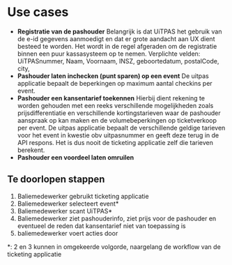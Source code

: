 ---
---

# Use cases

- **Registratie van de pashouder** 
Belangrijk is dat UiTPAS het gebruik van de e-id gegevens aanmoedigt en dat er grote aandacht aan UX dient besteed te worden. Het wordt in de regel afgeraden om de registratie binnen een puur kassasysteem op te nemen. 
Verplichte velden: UiTPASnummer, Naam, Voornaam, INSZ, geboortedatum, postalCode, city, 
- **Pashouder laten inchecken (punt sparen) op een event**
De uitpas applicatie bepaalt de beperkingen op maximum aantal checkins per event. 
- **Pashouder een kansentarief toekennen**
Hierbij dient rekening te worden gehouden met een reeks verschillende mogelijkheden zoals prijsdifferentiatie en verschillende kortingstarieven waar de pashouder aanspraak op kan maken en de volumebeperkingen op ticketverkoop per event. De uitpas applicatie bepaalt de verschillende geldige tarieven voor het event in kwestie obv uitpasnummer en geeft deze terug in de API respons. Het is dus nooit de ticketing applicatie zelf die tarieven berekent. 
- **Pashouder een voordeel laten omruilen**


## Te doorlopen stappen

1. Baliemedewerker gebruikt ticketing applicatie 
2. Baliemedewerker selecteert event*
3. Baliemedewerker scant UiTPAS*
4. Baliemedewerker ziet pashouderinfo, ziet prijs voor de pashouder en eventueel de reden dat kansentarief niet van toepassing is
5. baliemedewerker voert acties door

*: 2 en 3 kunnen in omgekeerde volgorde, naargelang de workflow van de ticketing applicatie

